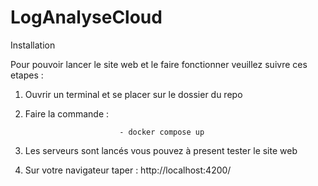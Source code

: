 # LogAnalyseCloud

 Installation
 
 Pour pouvoir lancer le site web et le faire fonctionner veuillez suivre ces etapes : 
 
 1. Ouvrir un terminal et se placer sur le dossier du repo
 2. Faire la commande : 

                             - docker compose up
3. Les serveurs sont lancés vous pouvez à present tester le site web
4. Sur votre navigateur taper : http://localhost:4200/
